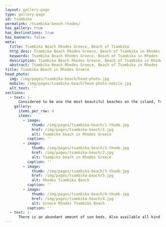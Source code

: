 ```yaml
---
layout: gallery-page
type: gallery-page
id: tsambika
permalink: /tsambika-beach-rhodes/
has_gallery: true
has_destinations: true
has_banners: false
meta:
  title: Tsambika Beach Rhodes Greece, Beach of Tsambika
  http_desc: Tsambika Beach Rhodes Greece, Beach of Tsambika in Rhodes
  keywords: Tsambika Beach Rhodes Greece, Beach of Tsambika in Rhodes
  description: Tsambika Beach Rhodes Greece, Beach of Tsambika in Rhodes
  abstract: Tsambika Beach Rhodes Greece, Beach of Tsambika in Rhodes
title: Tsambika Beach in Rhodes Greece
head_photo:
  img: /img/pages/tsambika-beach/head-photo.jpg
  mobile: /img/pages/tsambika-beach/head-photo-mobile.jpg
  alt_text: ''
sections:
  - text: |-
      Considered to be one the most beautiful beaches on the island, Tsambika Beach (or Tsampika Beach) is located on the eastern coast just 26km (17miles) from Rhodes town. The name was derived from the name of a small monastery called the Virgin of Tsambika, which lies 340 meters up a hill. You should visit the place, especially if you want to see a panoramic view of the bay.  Tsambika looks like it was taken straight from a postcard. The pristine beach stretches over 800 meters, it boasts fine golden sand and only a few stones so you can go barefoot. The water is crystal clear so you will have an unforgettable swimming experience.
    gallery:
      items_per_row: 4
      items:
        - image:
            thumb: /img/pages/tsambika-beach/1-thumb.jpg
            href: /img/pages/tsambika-beach/1.jpg
            alt: Tsambika beach in Rhodes Greece
          caption: ''
        - image:
            thumb: /img/pages/tsambika-beach/2-thumb.jpg
            href: /img/pages/tsambika-beach/2.jpg
            alt: Tsampika beach in Rhodes Greece
          caption: ''
        - image:
            thumb: /img/pages/tsambika-beach/3-thumb.jpg
            href: /img/pages/tsambika-beach/3.jpg
            alt: Rhodes Tsambika Beach
          caption: ''
        - image:
            thumb: /img/pages/tsambika-beach/4-thumb.jpg
            href: /img/pages/tsambika-beach/4.jpg
            alt: Greece Rhodes Tsambika Beach
          caption: ''
  - text: |-
      There is an abundant amount of sun beds. Also available all kind of water sports, few small canteens and a restaurant. The southern part of the beach is considered as a nudist beach, but officially it is not.  The shallow water make Tsambika beach very suitable for children of all ages.
---
```

